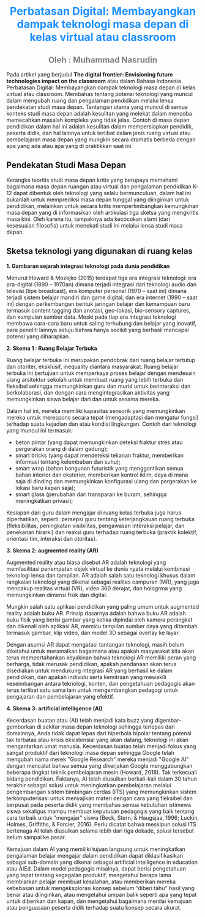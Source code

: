 <div align="center">
  <h1><b style="color:DodgerBlue;"> Perbatasan Digital: Membayangkan dampak teknologi masa depan di kelas virtual atau classroom </b></h1>
  <h2><b style="color:Gray;"> Oleh : Muhammad Nasrudin </b></h2>
</div>

Pada artikel yang berjudul __The digital frontier: Envisioning future technologies impact on the classroom__ atau dalam Bahasa Indonesia Perbatasan Digital: Membayangkan dampak teknologi masa depan di kelas virtual atau classroom. Membahas tentang potensi teknologi yang muncul dalam mengubah ruang dan pengalaman pendidikan melalui lensa pendekatan studi masa depan. Tantangan utama yang muncul di semua konteks studi masa depan adalah kesulitan yang melekat dalam mencoba memecahkan masalah kompleks yang tidak jelas. Contoh di masa depan pendidikan dalam hal ini adalah kesulitan dalam mempersiapkan pendidik, peserta didik, dan hal lainnya untuk terlibat dalam jenis ruang virtual atau pembelajaran masa depan yang mungkin secara dramatis berbeda dengan apa yang ada atau apa yang di praktikkan saat ini.

## __Pendekatan Studi Masa Depan__

Kerangka teoritis studi masa depan kritis yang berupaya memahami bagaimana masa depan ruangan atau virtual dan pengalaman pendidikan K-12 dapat dibentuk oleh teknologi yang selalu bermunculuan, dalam hal ini bukanlah untuk memprediksi masa depan tunggal yang diinginkan untuk pendidikan, melainkan untuk secara kritis mempertimbangkan kemungkinan masa depan yang di informasikan oleh artikulasi tiga sketsa yang mengkritis masa kini. Oleh karena itu, tampaknya ada kecocokan alami (dari kesesuaian filosofis) untuk menekati studi ini melalui lensa studi masa depan.

## __Sketsa teknologi yang digunakan di ruang kelas__

__1. Gambaran sejarah integrasi teknologi pada dunia pendidikan__
   
   Menurut Howard & Mozejko (2015) terdapat tiga era integrasi teknologi: era pra-digital (1890 – 1970an) dimana terjadi integrasi dari teknologi audio dan televisi (tipe broadcast), era komputer personal (1970 – saat ini) dimana terjadi sistem belajar mandiri dan game digital, dan era internet (1990 – saat ini) dengan perkembangan bentuk jaringan belajar dan kemampuan baru termasuk content tagging dan anotasi, geo-lokasi, bio-sensory captures, dan kumpulan sumber data. Meski pada tiap era integrasi teknologi membawa cara-cara baru untuk saling terhubung dan belajar yang inovatif, para peneliti lainnya setuju bahwa hanya sedikit yang berhasil mencapai potensi yang diharapkan.

__2. Skema 1 : Ruang Belajar Terbuka__
   
   Ruang belajar terbuka ini merupakan pendobrak dari ruang belajar tertutup dan otoriter, eksklusif, inequality diantara masyarakat. Ruang belajar terbuka ini bertujuan untuk memperkaya proses belajar dengan mendesain ulang arsitektur sekolah untuk membuat ruang yang lebih terbuka dan fleksibel sehingga memungkinkan guru dan murid untuk berinteraksi dan berkolaborasi, dan dengan cara mengintegrasikan aktivitas yang memungkinkan siswa belajar dari dan untuk sesama mereka.

   Dalam hal ini, mereka memiliki kapasitas sensorik yang memungkinkan mereka untuk merespons secara tepat (mengadaptasi dan mengatur fungsi) terhadap suatu kejadian dan atau kondisi lingkungan. Contoh dari teknologi yang muncul ini termasuk:

   - beton pintar (yang dapat memungkinkan deteksi fraktur stres atau pergerakan orang di dalam gedung);
   - smart bricks (yang dapat mendeteksi tekanan fraktur, memberikan informasi tentang kelembaban dan suhu);
   - smart wrap (bahan bangunan futuristik yang menggantikan semua bahan interior dan eksterior, memberikan kontrol iklim, daya di mana saja di dinding dan memungkinkan konfigurasi ulang dan pergerakan ke lokasi baru kapan saja);
   - smart glass (perubahan dari transparan ke buram, sehingga meningkatkan privasi);
    
Kesiapan dari guru dalam mengajar di ruang kelas terbuka juga harus diperhatikan, seperti: persepsi guru tentang keterjangkauan ruang terbuka (fleksibilitas, peningkatan visibilitas, pengawasan interaksi pelajar, dan penekanan hirarki) dan reaksi guru terhadap ruang terbuka (praktik kolektif, orientasi tim, interaksi dan otoritas).

__3. Skema 2: augmented reality (AR)__
   
Augmented reality atau biasa disebut AR adalah teknologi yang memfasilitasi penempatan objek virtual ke dunia nyata melalui kombinasi teknologi lensa dan tampilan. AR adalah salah satu teknologi khusus dalam rangkaian teknologi yang dikenal sebagai realitas campuran (MR), yang juga mencakup realitas virtual (VR), video 360 derajat, dan hologrma yang memungkinkan dimensi fisik dan digital.

Mungkin salah satu aplikasi pendidikan yang paling umum untuk augmented reality adalah buku AR. Prinsip dasarnya adalah bahwa buku AR adalah buku fisik yang berisi gambar yang ketika dipindai oleh kamera perangkat dan dikenali oleh aplikasi AR, memicu tampilan sumber daya yang ditambah termasuk gambar, klip video, dan model 3D sebagai overlay ke layar.

Dengan asumsi AR dapat mengatasi tantangan teknologi, masih belum diketahui untuk meramalkan bagaimana atau apakah masyarakat kita akan terus mempertahankan keyakinan bahwa teknologi AR memiliki peran yang berharga, tidak merusak pendidikan, apakah pendanaan akan terus disediakan untuk mendukung integrasi AR yang berhasil ke dalam pendidikan, dan apakah individu serta kemitraan yang mewakili keseimbangan antara teknologi, konten, dan pengetahuan pedagogis akan terus terlibat satu sama lain untuk mengembangkan pedagogi untuk pengajaran dan pembelajaran yang efektif.

__4. Skema 3: artificial intelligence (AI)__
   
Kecerdasan buatan atau (AI) telah menjadi kata buzz yang digembar-gemborkan di sekitar masa depan teknologi sehingga terlepas dari domainnya, Anda tidak dapat lepas dari hiperbola bipolar tentang potensi tak terbatas atau krisis eksistensial yang akan datang, teknologi ini akan mengantarkan umat manusia. Kecerdasan buatan telah menjadi fokus yang sangat produktif dari teknologi masa depan sehingga Google telah mengubah nama merek "Google Research" mereka menjadi "Google AI" dengan mencatat bahwa semua yang dikerjakan Google menggabungkan beberapa tingkat teknik pembelajaran mesin (Howard, 2018). Tak terkecuali bidang pendidikan. Faktanya, AI telah diusulkan berkali-kali dalam 30 tahun terakhir sebagai solusi untuk meningkatkan pembelajaran melalui pengembangan sistem bimbingan cerdas (ITS) yang memungkinkan sistem terkomputerisasi untuk menyajikan materi dengan cara yang fleksibel dan berpusat pada peserta didik yang membahas semua kebutuhan istimewa siswa sekaligus mampu membuat keputusan pedagogis yang baik tentang cara terbaik untuk "mengajar" siswa (Beck, Stern, & Haugsjaa, 1996; Luckin, Holmes, Griffiths, & Forcier, 2016). Perlu dicatat bahwa meskipun solusi ITS bertenaga AI telah diusulkan selama lebih dari tiga dekade, solusi tersebut belum sampai ke pasar.

Kemajuan dalam AI yang memiliki tujuan langsung untuk meningkatkan pengalaman belajar mengajar dalam pendidikan dapat diklasifikasikan sebagai sub-domain yang dikenal sebagai artificial intelligence in education atau AIEd. Dalam model pedagogis misalnya, dapat berisi pengetahuan yang tepat tentang kegagalan produktif, mengetahui berapa lama membiarkan pelajar membuat kesalahan, atau memberikan mereka kebebasan untuk mengeksplorasi konsep sebelum “diberi tahu” hasil yang benar atau diinginkan, atau mengetahui umpan balik seperti apa yang tepat untuk diberikan dan kapan, dan mengetahui bagaimana menilai kemajuan atau penguasaan peserta didik terhadap suatu konsep secara akurat.
